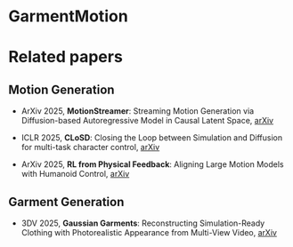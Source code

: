 # GarmentMotion


# Related papers

## Motion Generation

- ArXiv 2025, **MotionStreamer**: Streaming Motion Generation via Diffusion-based Autoregressive Model in Causal Latent Space, [arXiv](https://arxiv.org/pdf/2503.15451)

- ICLR 2025, **CLoSD**: Closing the Loop between Simulation and Diffusion for multi-task character control, [arXiv](https://guytevet.github.io/CLoSD-page/)

- ArXiv 2025, **RL from Physical Feedback**: Aligning Large Motion Models with Humanoid Control, [arXiv](https://www.arxiv.org/pdf/2506.12769)

## Garment Generation

- 3DV 2025, **Gaussian Garments**: Reconstructing Simulation-Ready Clothing with Photorealistic Appearance from Multi-View Video, [arXiv](https://arxiv.org/pdf/2409.08189)
